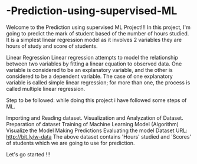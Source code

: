 # -Prediction-using-supervised-ML
Welcome to the Prediction using supervised ML Project!!! In this project, I'm going to predict the mark of student based of the number of hours studied. It is a simplest linear regression model as it involves 2 variables they are hours of study and score of students.

Linear Regression Linear regression attempts to model the relationship between two variables by fitting a linear equation to observed data. One variable is considered to be an explanatory variable, and the other is considered to be a dependent variable. The case of one explanatory variable is called simple linear regression; for more than one, the process is called multiple linear regression.

Step to be followed: while doing this project i have followed some steps of ML.

Importing and Reading dataset. Visualization and Analyzation of Dataset. Preparation of dataset Training of Machine Learning Model (Algorithm) Visualize the Model Making Predictions Evaluating the model Dataset URL: http://bit.ly/w-data The above dataset contains 'Hours' studied and 'Scores' of students which we are going to use for prediction.

Let's go started !!!
